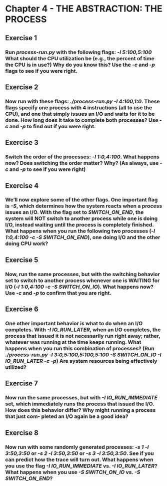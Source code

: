 # Chapter 4 - THE ABSTRACTION: THE PROCESS

## Exercise 1

### Run *process-run.py* with the following flags: *-l 5:100,5:100* What should the CPU utilization be (e.g., the percent of time the CPU is in use?) Why do you know this? Use the *-c* and *-p* flags to see if you were right.

## Exercise 2

### Now run with these flags: *./process-run.py -l 4:100,1:0*. These flags specify one process with 4 instructions (all to use the CPU), and one that simply issues an I/O and waits for it to be done. How long does it take to complete both processes? Use *-c* and *-p* to find out if you were right.

## Exercise 3

### Switch the order of the processes: *-l 1:0,4:100*. What happens now? Does switching the order matter? Why? (As always, use *-c* and *-p* to see if you were right)

## Exercise 4

### We’ll now explore some of the other flags. One important flag is *-S*, which determines how the system reacts when a process issues an I/O. With the flag set to *SWITCH_ON_END*, the system will NOT switch to another process while one is doing I/O, instead waiting until the process is completely finished. What happens when you run the following two processes (*-l 1:0,4:100 -c -S SWITCH_ON_END*), one doing I/O and the other doing CPU work?

## Exercise 5

### Now, run the same processes, but with the switching behavior set to switch to another process whenever one is WAITING for I/O (*-l 1:0,4:100 -c -S SWITCH_ON_IO*). What happens now? Use *-c* and *-p* to confirm that you are right.

## Exercise 6

### One other important behavior is what to do when an I/O completes. With *-I IO_RUN_LATER*, when an I/O completes, the process that issued it is not necessarily run right away; rather, whatever was running at the time keeps running. What happens when you run this combination of processes? (Run *./process-run.py -l 3:0,5:100,5:100,5:100 -S SWITCH_ON_IO -I IO_RUN_LATER -c -p*) Are system resources being effectively utilized?

## Exercise 7

### Now run the same processes, but with *-I IO_RUN_IMMEDIATE* set, which immediately runs the process that issued the I/O. How does this behavior differ? Why might running a process that just com- pleted an I/O again be a good idea?

## Exercise 8

### Now run with some randomly generated processes: *-s 1 -l 3:50,3:50* or *-s 2 -l 3:50,3:50* or *-s 3 -l 3:50,3:50*. See if you can predict how the trace will turn out. What happens when you use the flag *-I IO_RUN_IMMEDIATE* vs. *-I IO_RUN_LATER*? What happens when you use *-S SWITCH_ON_IO* vs. *-S SWITCH_ON_END*?
